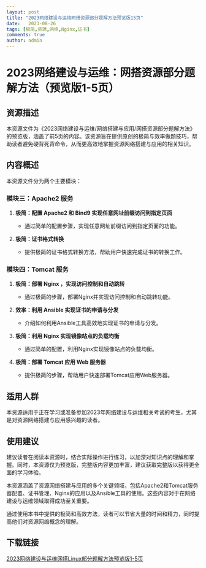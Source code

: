 ```yaml
---
layout: post
title: "2023网络建设与运维网搭资源部分题解方法预览版15页"
date:   2023-08-26
tags: [极简,资源,网络,Nginx,证书]
comments: true
author: admin
---
```

# 2023网络建设与运维：网搭资源部分题解方法（预览版1-5页）

## 资源描述

本资源文件为《2023网络建设与运维/网络搭建与应用/网搭资源部分题解方法》的预览版，涵盖了前5页的内容。该资源旨在提供原创的极简与效率做题技巧，帮助读者避免硬背死背命令，从而更高效地掌握资源网络搭建与应用的相关知识。

## 内容概述

本资源文件分为两个主要模块：

### 模块三：Apache2 服务

1. **极简：配置 Apache2 和 Bind9 实现任意网址前缀访问到指定页面**
   - 通过简单的配置步骤，实现任意网址前缀访问到指定页面的功能。

2. **极简：证书格式转换**
   - 提供极简的证书格式转换方法，帮助用户快速完成证书的转换工作。

### 模块四：Tomcat 服务

1. **极简：部署 Nginx ，实现访问控制和自动跳转**
   - 通过极简的步骤，部署Nginx并实现访问控制和自动跳转功能。

2. **效率：利用 Ansible 实现证书的申请与分发**
   - 介绍如何利用Ansible工具高效地实现证书的申请与分发。

3. **极简：利用 Nginx 实现镜像站点的负载均衡**
   - 通过简单的配置，利用Nginx实现镜像站点的负载均衡。

4. **极简：部署 Tomcat 应用 Web 服务器**
   - 提供极简的步骤，帮助用户快速部署Tomcat应用Web服务器。

## 适用人群

本资源适用于正在学习或准备参加2023年网络建设与运维相关考试的考生，尤其是对资源网络搭建与应用感兴趣的读者。

## 使用建议

建议读者在阅读本资源时，结合实际操作进行练习，以加深对知识点的理解和掌握。同时，本资源仅为预览版，完整版内容更加丰富，建议获取完整版以获得更全面的学习体验。

本资源涵盖了资源网络搭建与应用的多个关键领域，包括Apache2和Tomcat服务器配置、证书管理、Nginx的应用以及Ansible工具的使用。这些内容对于在网络建设与运维领域取得成功至关重要。

通过使用本书中提供的极简和高效方法，读者可以节省大量的时间和精力，同时提高他们对资源网络概念的理解。

## 下载链接

[2023网络建设与运维网搭Linux部分题解方法预览版1-5页](https://pan.quark.cn/s/d65d609029c9)